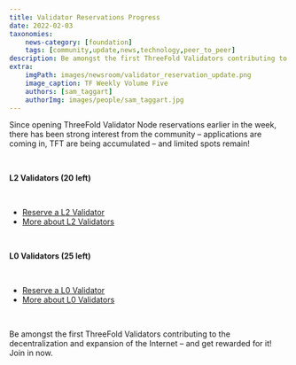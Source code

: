 ```yaml
---
title: Validator Reservations Progress
date: 2022-02-03
taxonomies:
    news-category: [foundation]
    tags: [community,update,news,technology,peer_to_peer]
description: Be amongst the first ThreeFold Validators contributing to the decentralization and expansion of the Internet – and get rewarded for it. Limited spots remain!
extra:
    imgPath: images/newsroom/validator_reservation_update.png
    image_caption: TF Weekly Volume Five
    authors: [sam_taggart]
    authorImg: images/people/sam_taggart.jpg
---
```


Since opening ThreeFold Validator Node reservations earlier in the week, there has been strong interest from the community – applications are coming in, TFT are being accumulated – and limited spots remain!

<br/>

**L2 Validators (20 left)**

<br/>

- [Reserve a L2 Validator](https://forum.threefold.io/t/procedure-to-register-your-validator-node/1864)
- [More about L2 Validators](https://forum.threefold.io/t/about-the-validators-signup-l2-category/1862)

<br/>

**L0 Validators (25 left)**

<br/>

- [Reserve a L0 Validator](https://forum.threefold.io/t/procedure-to-register-your-l0-validator-nodes/1866)
- [More about L0 Validators](https://forum.threefold.io/t/about-the-validators-signup-l0-category/1863)

<br/>

Be amongst the first ThreeFold Validators contributing to the decentralization and expansion of the Internet – and get rewarded for it! Join in now.